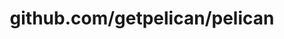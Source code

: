---
layout: post
title: github.com/getpelican/pelican
categories: link
tags: [انگلیسی, گیت‌هاب, برنامه‌نویسی]
---